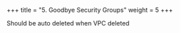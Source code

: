 +++
title = "5. Goodbye Security Groups"
weight = 5
+++


Should be auto deleted when VPC deleted


